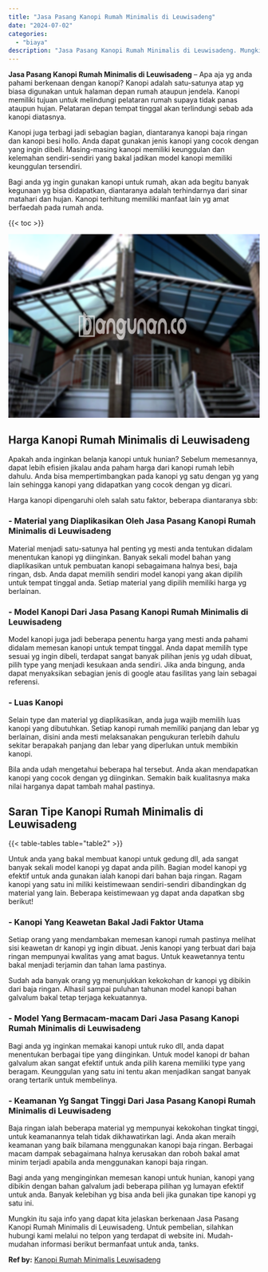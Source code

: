 ```yaml
---
title: "Jasa Pasang Kanopi Rumah Minimalis di Leuwisadeng"
date: "2024-07-02"
categories: 
  - "biaya"
description: "Jasa Pasang Kanopi Rumah Minimalis di Leuwisadeng. Mungkin itu saja info yang dapat kita jelaskan berkenaan Jasa Pasang Kanopi Rumah Minimalis di Leuwisadeng..."
---
```


**Jasa Pasang Kanopi Rumah Minimalis di Leuwisadeng** – Apa aja yg anda pahami berkenaan dengan kanopi? Kanopi adalah satu-satunya atap yg biasa digunakan untuk halaman depan rumah ataupun jendela. Kanopi memiliki tujuan untuk melindungi pelataran rumah supaya tidak panas ataupun hujan. Pelataran depan tempat tinggal akan terlindungi sebab ada kanopi diatasnya.

Kanopi juga terbagi jadi sebagian bagian, diantaranya kanopi baja ringan dan kanopi besi hollo. Anda dapat gunakan jenis kanopi yang cocok dengan yang ingin dibeli. Masing-masing kanopi memiliki keunggulan dan kelemahan sendiri-sendiri yang bakal jadikan model kanopi memiliki keunggulan tersendiri.

Bagi anda yg ingin gunakan kanopi untuk rumah, akan ada begitu banyak kegunaan yg bisa didapatkan, diantaranya adalah terhindarnya dari sinar matahari dan hujan. Kanopi terhitung memiliki manfaat lain yg amat berfaedah pada rumah anda.

{{< toc >}}

![Jasa Pasang Kanopi Rumah Minimalis di Leuwisadeng](/images/harga-kanopi-minimalis-14.png)

## Harga Kanopi Rumah Minimalis di Leuwisadeng

Apakah anda inginkan belanja kanopi untuk hunian? Sebelum memesannya, dapat lebih efisien jikalau anda paham harga dari kanopi rumah lebih dahulu. Anda bisa mempertimbangkan pada kanopi yg satu dengan yg yang lain sehingga kanopi yang didapatkan yang cocok dengan yg dicari.

Harga kanopi dipengaruhi oleh salah satu faktor, beberapa diantaranya sbb:

### \- Material yang Diaplikasikan Oleh Jasa Pasang Kanopi Rumah Minimalis di Leuwisadeng

Material menjadi satu-satunya hal penting yg mesti anda tentukan didalam menentukan kanopi yg diinginkan. Banyak sekali model bahan yang diaplikasikan untuk pembuatan kanopi sebagaimana halnya besi, baja ringan, dsb. Anda dapat memilih sendiri model kanopi yang akan dipilih untuk tempat tinggal anda. Setiap material yang dipilih memiliki harga yg berlainan.

### \- Model Kanopi Dari Jasa Pasang Kanopi Rumah Minimalis di Leuwisadeng

Model kanopi juga jadi beberapa penentu harga yang mesti anda pahami didalam memesan kanopi untuk tempat tinggal. Anda dapat memilih type sesuai yg ingin dibeli, terdapat sangat banyak pilihan jenis yg udah dibuat, pilih type yang menjadi kesukaan anda sendiri. Jika anda bingung, anda dapat menyaksikan sebagian jenis di google atau fasilitas yang lain sebagai referensi.

### \- Luas Kanopi

Selain type dan material yg diaplikasikan, anda juga wajib memilih luas kanopi yang dibutuhkan. Setiap kanopi rumah memiliki panjang dan lebar yg berlainan, disini anda mesti melaksanakan pengukuran terlebih dahulu sekitar berapakah panjang dan lebar yang diperlukan untuk membikin kanopi.

Bila anda udah mengetahui beberapa hal tersebut. Anda akan mendapatkan kanopi yang cocok dengan yg diinginkan. Semakin baik kualitasnya maka nilai harganya dapat tambah mahal pastinya.

## Saran Tipe Kanopi Rumah Minimalis di Leuwisadeng

{{< table-tables table="table2" >}}

Untuk anda yang bakal membuat kanopi untuk gedung dll, ada sangat banyak sekali model kanopi yg dapat anda pilih. Bagian model kanopi yg efektif untuk anda gunakan ialah kanopi dari bahan baja ringan. Ragam kanopi yang satu ini miliki keistimewaan sendiri-sendiri dibandingkan dg material yang lain. Beberapa keistimewaan yg dapat anda dapatkan sbg berikut!

### \- Kanopi Yang Keawetan Bakal Jadi Faktor Utama

Setiap orang yang mendambakan memesan kanopi rumah pastinya melihat sisi keawetan dr kanopi yg ingin dibuat. Jenis kanopi yang terbuat dari baja ringan mempunyai kwalitas yang amat bagus. Untuk keawetannya tentu bakal menjadi terjamin dan tahan lama pastinya.

Sudah ada banyak orang yg menunjukkan kekokohan dr kanopi yg dibikin dari baja ringan. Alhasil sampai puluhan tahunan model kanopi bahan galvalum bakal tetap terjaga kekuatannya.

### \- Model Yang Bermacam-macam Dari Jasa Pasang Kanopi Rumah Minimalis di Leuwisadeng

Bagi anda yg inginkan memakai kanopi untuk ruko dll, anda dapat menentukan berbagai tipe yang diinginkan. Untuk model kanopi dr bahan galvalum akan sangat efektif untuk anda pilih karena memiliki type yang beragam. Keunggulan yang satu ini tentu akan menjadikan sangat banyak orang tertarik untuk membelinya.

### \- Keamanan Yg Sangat Tinggi Dari Jasa Pasang Kanopi Rumah Minimalis di Leuwisadeng

Baja ringan ialah beberapa material yg mempunyai kekokohan tingkat tinggi, untuk keamanannya telah tidak dikhawatirkan lagi. Anda akan meraih keamanan yang baik bilamana menggunakan kanopi baja ringan. Berbagai macam dampak sebagaimana halnya kerusakan dan roboh bakal amat minim terjadi apabila anda menggunakan kanopi baja ringan.

Bagi anda yang menginginkan memesan kanopi untuk hunian, kanopi yang dibikin dengan bahan galvalum jadi beberapa pilihan yg lumayan efektif untuk anda. Banyak kelebihan yg bisa anda beli jika gunakan tipe kanopi yg satu ini.

Mungkin itu saja info yang dapat kita jelaskan berkenaan Jasa Pasang Kanopi Rumah Minimalis di Leuwisadeng. Untuk pembelian, silahkan hubungi kami melalui no telpon yang terdapat di website ini. Mudah-mudahan informasi berikut bermanfaat untuk anda, tanks.

**Ref by:**  [Kanopi Rumah Minimalis Leuwisadeng](https://id.wikipedia.org/wiki/Kanopi)
